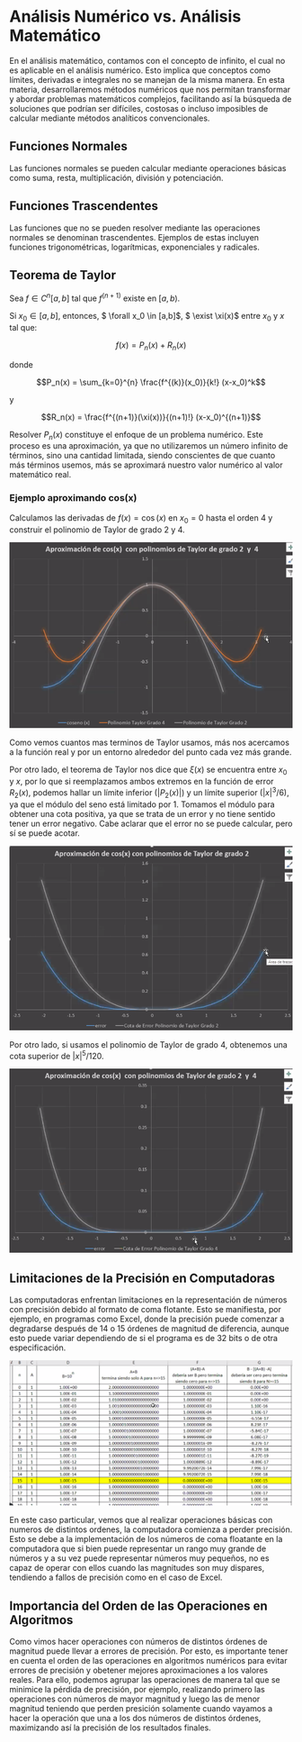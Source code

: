 # Análisis Numérico vs. Análisis Matemático

En el análisis matemático, contamos con el concepto de infinito, el cual no es aplicable en el análisis numérico. Esto implica que conceptos como límites, derivadas e integrales no se manejan de la misma manera. En esta materia, desarrollaremos métodos numéricos que nos permitan transformar y abordar problemas matemáticos complejos, facilitando así la búsqueda de soluciones que podrían ser difíciles, costosas o incluso imposibles de calcular mediante métodos analíticos convencionales.

## Funciones Normales

Las funciones normales se pueden calcular mediante operaciones básicas como suma, resta, multiplicación, división y potenciación.

## Funciones Trascendentes

Las funciones que no se pueden resolver mediante las operaciones normales se denominan trascendentes. Ejemplos de estas incluyen funciones trigonométricas, logarítmicas, exponenciales y radicales.

## Teorema de Taylor

Sea $f \in C^n [a,b]$ tal que $f^{(n+1)}$ existe en $[a,b)$.

Si $x_0 \in [a,b]$, entonces, $ \forall x_0 \in [a,b]$, $ \exist \xi(x)$ entre $x_0$ y $x$ tal que:

$$f(x) = P_n(x) + R_n(x)$$

donde

$$P_n(x) = \sum_{k=0}^{n} \frac{f^{(k)}(x_0)}{k!} (x-x_0)^k$$

y

$$R_n(x) = \frac{f^{(n+1)}(\xi(x))}{(n+1)!} (x-x_0)^{(n+1)}$$

Resolver $P_n(x)$ constituye el enfoque de un problema numérico. Este proceso es una aproximación, ya que no utilizaremos un número infinito de términos, sino una cantidad limitada, siendo conscientes de que cuanto más términos usemos, más se aproximará nuestro valor numérico al valor matemático real.

### Ejemplo aproximando cos(x)

Calculamos las derivadas de $f(x) = \cos(x)$ en $x_0 = 0$ hasta el orden 4 y construir el polinomio de Taylor de grado 2 y 4.

![aproximacion](aproximacion-taylor-2-4.png)

Como vemos cuantos mas terminos de Taylor usamos, más nos acercamos a la función real y por un entorno alrededor del punto cada vez más grande.

Por otro lado, el teorema de Taylor nos dice que $\xi(x)$ se encuentra entre $x_0$ y $x$, por lo que si reemplazamos ambos extremos en la función de error $R_2(x)$, podemos hallar un límite inferior ($|P_2(x)|$) y un límite superior ($|x|^3 / 6$), ya que el módulo del seno está limitado por 1. Tomamos el módulo para obtener una cota positiva, ya que se trata de un error y no tiene sentido tener un error negativo. Cabe aclarar que el error no se puede calcular, pero sí se puede acotar.

![error de grado 2](error-taylor-2.png)

Por otro lado, si usamos el polinomio de Taylor de grado 4, obtenemos una cota superior de $|x|^5 / 120$.

![error de grado 4](error-taylor-4.png)

## Limitaciones de la Precisión en Computadoras

Las computadoras enfrentan limitaciones en la representación de números con precisión debido al formato de coma flotante. Esto se manifiesta, por ejemplo, en programas como Excel, donde la precisión puede comenzar a degradarse después de 14 o 15 órdenes de magnitud de diferencia, aunque esto puede variar dependiendo de si el programa es de 32 bits o de otra especificación.

![excel](excel-float.png)

En este caso particular, vemos que al realizar operaciones básicas con numeros de distintos ordenes, la computadora comienza a perder precisión. Esto se debe a la implementación de los números de coma floatante en la computadora que si bien puede representar un rango muy grande de números y a su vez puede representar números muy pequeños, no es capaz de operar con ellos cuando las magnitudes son muy dispares, tendiendo a fallos de precisión como en el caso de Excel.

## Importancia del Orden de las Operaciones en Algoritmos

Como vimos hacer operaciones con números de distintos órdenes de magnitud puede llevar a errores de precisión. Por esto, es importante tener en cuenta el orden de las operaciones en algoritmos numéricos para evitar errores de precisión y obetener mejores aproximaciones a los valores reales. Para ello, podemos agrupar las operaciones de manera tal que se minimice la pérdida de precisión, por ejemplo, realizando primero las operaciones con números de mayor magnitud y luego las de menor magnitud teniendo que perden presición solamente cuando vayamos a hacer la operación que una a los dos números de distintos órdenes, maximizando así la precisión de los resultados finales.
